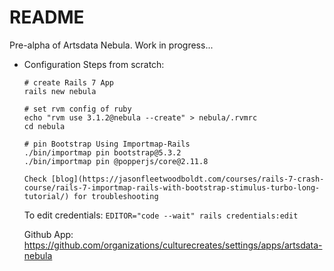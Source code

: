 # README

Pre-alpha of Artsdata Nebula. Work in progress...

* Configuration
  Steps from scratch:
  ```
  # create Rails 7 App
  rails new nebula

  # set rvm config of ruby
  echo "rvm use 3.1.2@nebula --create" > nebula/.rvmrc
  cd nebula

  # pin Bootstrap Using Importmap-Rails
  ./bin/importmap pin bootstrap@5.3.2
  ./bin/importmap pin @popperjs/core@2.11.8

  Check [blog](https://jasonfleetwoodboldt.com/courses/rails-7-crash-course/rails-7-importmap-rails-with-bootstrap-stimulus-turbo-long-tutorial/) for troubleshooting 

  ```

  To edit credentials:
  `EDITOR="code --wait" rails credentials:edit`

  Github App:
  https://github.com/organizations/culturecreates/settings/apps/artsdata-nebula

